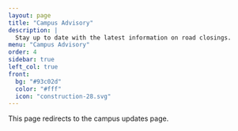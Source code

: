 ```yaml
---
layout: page
title: "Campus Advisory"
description: |
  Stay up to date with the latest information on road closings.
menu: "Campus Advisory"
order: 4
sidebar: true
left_col: true
front:
  bg: "#93c02d"
  color: "#fff"
  icon: "construction-28.svg"
---
```


This page redirects to the campus updates page.
